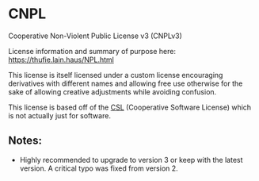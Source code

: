 # CNPL

Cooperative Non-Violent Public License v3 (CNPLv3)


License information and summary of purpose here: https://thufie.lain.haus/NPL.html

This license is itself licensed under a custom license encouraging derivatives with different names and allowing free use otherwise for the sake of allowing creative adjustments while avoiding confusion.

This license is based off of the [CSL](https://eunichx.us/c/) (Cooperative Software License) which is not actually just for software.

## Notes:

- Highly recommended to upgrade to version 3 or keep with the latest version. A critical typo was fixed from version 2.
